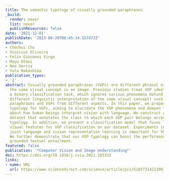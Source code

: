 ```yaml
---
title: The semantic typology of visually grounded paraphrases
_build:
  render: never
  list: never
  publishResources: false
date: '2021-12-01'
publishDate: '2023-08-20T08:45:14.157472Z'
authors:
- Chenhui Chu
- Vinicius Oliveira
- Felix Giovanni Virgo
- Mayu Otani
- Noa Garcia
- Yuta Nakashima
publication_types:
- '2'
abstract: Visually grounded paraphrases (VGPs) are different phrasal expressions describing
  the same visual concept in an image. Previous studies treat VGP identification as
  a binary classification task, which ignores various phenomena behind VGPs (i.e.,
  different linguistic interpretation of the same visual concept) such as linguistic
  paraphrases and VGPs from different aspects. In this paper, we propose semantic
  typology for VGPs, aiming to elucidate the VGP phenomena and deepen the understanding
  about how human beings interpret vision with language. We construct a large VGP
  dataset that annotates the class to which each VGP pair belongs according to our
  typology. In addition, we present a classification model that fuses language and
  visual features for VGP classification on our dataset. Experiments indicate that
  joint language and vision representation learning is important for VGP classification.
  We further demonstrate that our VGP typology can boost the performance of visually
  grounded textual entailment.
featured: false
publication: '*Computer Vision and Image Understanding*'
doi: https://doi.org/10.1016/j.cviu.2021.103333
links:
- name: URL
  url: https://www.sciencedirect.com/science/article/pii/S1077314221001697
---
```


